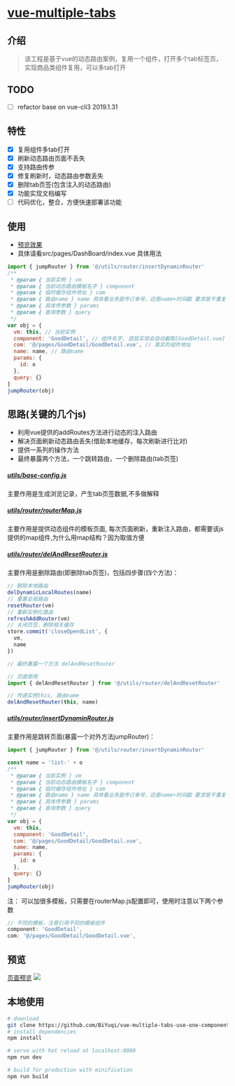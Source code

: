 # [vue-multiple-tabs](http://loadingmore.com/vue-multiple-tabs)
## 介绍
> 该工程是基于vue的动态路由案例，复用一个组件，打开多个tab标签页，实现商品类组件复用，可以多tab打开

## TODO
- [ ] refactor base on vue-cli3 2019.1.31
## 特性
- [x] 复用组件多tab打开
- [x] 刷新动态路由页面不丢失
- [x] 支持路由传参
- [x] 修复刷新时，动态路由参数丢失
- [x] 删除tab页签(包含注入的动态路由)
- [x] 功能实现文档编写
- [ ] 代码优化，整合，方便快速部署该功能
 
## 使用
* [预览效果](http://loadingmore.com/vue-multiple-tabs)
* 具体请看src/pages/DashBoard/index.vue 具体用法
```js
import { jumpRouter } from '@/utils/router/insertDynaminRouter'
/**
 * @param { 当前实例 } vm
 * @param { 当前动态路由模板名字 } component
 * @param { 临时缓存组件地址 } com
 * @param { 路由name } name 具体看业务是传订单号，还是name+时间戳 要求是不重复
 * @param { 具体传参数 } params
 * @param { 查询参数 } query
 */
var obj = {
  vm: this, // 当前实例
  component: 'GoodDetail', // 组件名字, 底层实现会自动截取[GoodDetail.vue] .vue前的单词作为name
  com: '@/pages/GoodDetail/GoodDetail.vue', // 真实的组件地址
  name: name, // 路由name
  params: {
    id: o
  },
  query: {}
}
jumpRouter(obj)
```

## 思路(关键的几个js)

* 利用vue提供的addRoutes方法进行动态的注入路由
* 解决页面刷新动态路由丢失(借助本地缓存，每次刷新进行比对)
* 提供一系列的操作方法
* 最终暴露两个方法，一个跳转路由，一个删除路由(tab页签)

##### **[utils/base-config.js](https://github.com/BiYuqi/vue-multiple-tabs-use-one-component/blob/master/src/utils/base-config.js)** 

主要作用是生成浏览记录，产生tab页签数据,不多做解释

##### **[utils/router/routerMap.js](https://github.com/BiYuqi/vue-multiple-tabs-use-one-component/blob/master/src/utils/router/routerMap.js)** 

主要作用是提供动态组件的模板页面, 每次页面刷新，重新注入路由，都需要该js提供的map组件,为什么用map结构？因为取值方便

##### **[utils/router/delAndResetRouter.js](https://github.com/BiYuqi/vue-multiple-tabs-use-one-component/blob/master/src/utils/router/delAndResetRouter.js)** 

主要作用是删除路由(即删除tab页签)，包括四步骤(四个方法)：
```js
// 删除本地路由
delDynamicLocalRoutes(name)
// 重置全局路由
resetRouter(vm)
// 重新实例化路由
refreshAddRouter(vm)
// 关闭页签，删除相关缓存
store.commit('closeOpendList', {
  vm,
  name
})

// 最终暴露一个方法 delAndResetRouter

// 页面使用
import { delAndResetRouter } from '@/utils/router/delAndResetRouter'

// 传递实例this, 路由name
delAndResetRouter(this, name)
```
##### **[utils/router/insertDynaminRouter.js](https://github.com/BiYuqi/vue-multiple-tabs-use-one-component/blob/master/src/utils/router/insertDynaminRouter.js)** 

主要作用是跳转页面(暴露一个对外方法jumpRouter)：
```js
import { jumpRouter } from '@/utils/router/insertDynaminRouter'

const name = 'list-' + o
/**
 * @param { 当前实例 } vm
 * @param { 当前动态路由模板名字 } component
 * @param { 临时缓存组件地址 } com
 * @param { 路由name } name 具体看业务是传订单号，还是name+时间戳 要求是不重复
 * @param { 具体传参数 } params
 * @param { 查询参数 } query
 */
var obj = {
  vm: this,
  component: 'GoodDetail',
  com: '@/pages/GoodDetail/GoodDetail.vue',
  name: name,
  params: {
    id: o
  },
  query: {}
}
jumpRouter(obj)
```

注： 可以加很多模板，只需要在routerMap.js配置即可，使用时注意以下两个参数
```js
// 不同的模板，注意引用不同的模板组件
component: 'GoodDetail', 
com: '@/pages/GoodDetail/GoodDetail.vue',
```

## 预览
[页面预览](vue-multiple-tabs)
![](http://oiukswkar.bkt.clouddn.com/dynamic-router.gif)

## 本地使用

``` bash
# download
git clone https://github.com/BiYuqi/vue-multiple-tabs-use-one-component.git
# install dependencies
npm install

# serve with hot reload at localhost:8080
npm run dev

# build for production with minification
npm run build
```
